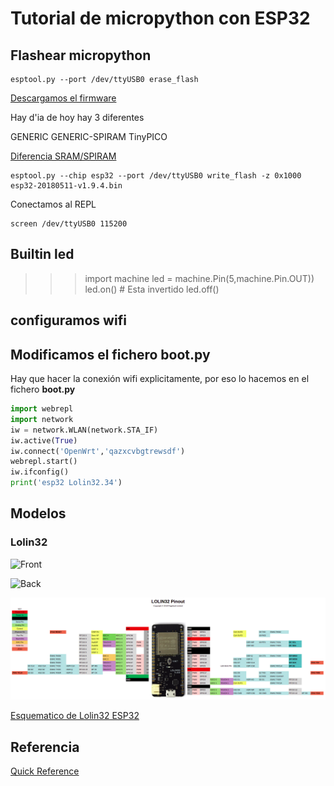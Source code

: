 # Tutorial de micropython con ESP32


## Flashear micropython

```
esptool.py --port /dev/ttyUSB0 erase_flash
```

[Descargamos el firmware](http://micropython.org/download#esp32)

Hay d'ia de hoy hay 3 diferentes

GENERIC
GENERIC-SPIRAM
TinyPICO 


[Diferencia SRAM/SPIRAM](https://forum.micropython.org/viewtopic.php?t=5519)


```
esptool.py --chip esp32 --port /dev/ttyUSB0 write_flash -z 0x1000 esp32-20180511-v1.9.4.bin
```

Conectamos al REPL

```
screen /dev/ttyUSB0 115200
```

## Builtin led

>>> import machine
>>> led = machine.Pin(5,machine.Pin.OUT))
>>> led.on() # Esta invertido
>>> led.off()

## configuramos wifi

## Modificamos el fichero **boot.py**
Hay que hacer la conexión wifi explicitamente, por eso lo hacemos en el fichero **boot.py**

```python
import webrepl
import network
iw = network.WLAN(network.STA_IF)
iw.active(True)
iw.connect('OpenWrt','qazxcvbgtrewsdf')
webrepl.start()
iw.ifconfig()
print('esp32 Lolin32.34')
```

## Modelos

### Lolin32

![Front](https://wiki.wemos.cc/_media/products:lolin32:lolon32_v1.0.0_2_16x9.jpg)

![Back](https://wiki.wemos.cc/_media/products:lolin32:lolon32_v1.0.0_3_16x9.jpg)

![Pinout](./images/lolon32_v1.0.1_pinout.png)

[Esquematico de Lolin32 ESP32](https://wiki.wemos.cc/_media/products:lolin32:sch_lolin32_v1.0.0.pdf)

## Referencia

[Quick Reference](https://docs.micropython.org/en/latest/esp32/quickref.html)

